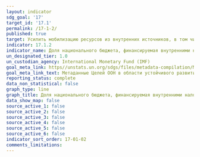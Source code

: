 ```yaml
---
layout: indicator
sdg_goal: '17'
target_id: '17.1'
permalink: /17-1-2/
published: true
target: Усилить мобилизацию ресурсов из внутренних источников, в том числе благодаря международной поддержке развивающихся стран, с тем чтобы повы-сить национальные возможности по сбору налогов и других доходов
indicator: 17.1.2
indicator_name: Доля национального бюджета, финансируемая внутренними налогами
un_designated_tier: 1.0
un_custodian_agency: International Monetary Fund (IMF)
goal_meta_link: https//unstats.un.org/sdgs/files/metadata-compilation/Metadata-Goal-17.pdf
goal_meta_link_text: Метаданные Целей ООН в области устойчивого развития (PDF, 469 КБ)
reporting_status: complete
data_non_statistical: false
graph_type: line
graph_title: Доля национального бюджета, финансируемая внутренними налогами
data_show_map: false
source_active_1: false
source_active_2: false
source_active_3: false
source_active_4: false
source_active_5: false
source_active_6: false
indicator_sort_order: 17-01-02
comments_limitations: 
---
```

